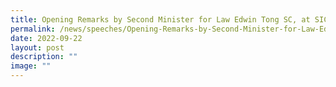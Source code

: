 ```yaml
---
title: Opening Remarks by Second Minister for Law Edwin Tong SC, at SICC INSOL seminar
permalink: /news/speeches/Opening-Remarks-by-Second-Minister-for-Law-Edwin-Tong-at-SICC-INSOL-seminar/
date: 2022-09-22
layout: post
description: ""
image: ""
---
```

